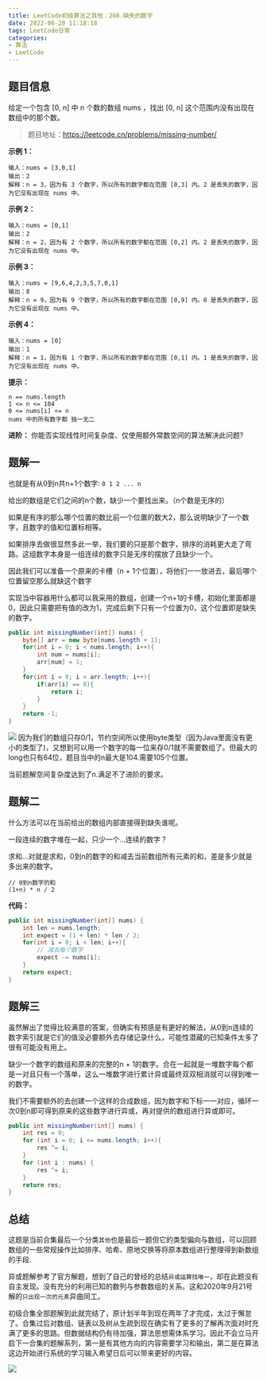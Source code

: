 ```yaml
---
title: LeetCode初级算法之其他：268.缺失的数字
date: 2022-06-20 11:18:18
tags: LeetCode日常
categories: 
- 算法
- LeetCode
---
```




## 题目信息

给定一个包含 [0, n] 中 n 个数的数组 nums ，找出 [0, n] 这个范围内没有出现在数组中的那个数。
> 题目地址：https://leetcode.cn/problems/missing-number/

**示例 1：**
```
输入：nums = [3,0,1]
输出：2
解释：n = 3，因为有 3 个数字，所以所有的数字都在范围 [0,3] 内。2 是丢失的数字，因为它没有出现在 nums 中。
```
**示例 2：**

```
输入：nums = [0,1]
输出：2
解释：n = 2，因为有 2 个数字，所以所有的数字都在范围 [0,2] 内。2 是丢失的数字，因为它没有出现在 nums 中。
```
**示例 3：**
```
输入：nums = [9,6,4,2,3,5,7,0,1]
输出：8
解释：n = 9，因为有 9 个数字，所以所有的数字都在范围 [0,9] 内。8 是丢失的数字，因为它没有出现在 nums 中。
```
**示例 4：**
```
输入：nums = [0]
输出：1
解释：n = 1，因为有 1 个数字，所以所有的数字都在范围 [0,1] 内。1 是丢失的数字，因为它没有出现在 nums 中。
```

**提示：**
```
n == nums.length
1 <= n <= 104
0 <= nums[i] <= n
nums 中的所有数字都 独一无二
```

**进阶：** 你能否实现线性时间复杂度、仅使用额外常数空间的算法解决此问题?

## 题解一
也就是有从0到n共n+1个数字: `0 1 2 ... n`

给出的数组是它们之间的n个数，缺少一个要找出来。（n个数是无序的）

如果是有序的那么哪个位置的数比前一个位置的数大2，那么说明缺少了一个数字，且数字的值和位置标相等。

如果排序去做很显然多此一举，我们要的只是那个数字，排序的消耗更大走了弯路。这组数字本身是一组连续的数字只是无序的摆放了且缺少一个。

因此我们可以准备一个原来的卡槽（n + 1个位置），将他们一一放进去，最后哪个位置留空那么就缺这个数字

实现当中容器用什么都可以我采用的数组，创建一个n+1的卡槽，初始化里面都是0，因此只需要把有值的改为1，完成后剩下只有一个位置为0，这个位置即是缺失的数字。
```java
public int missingNumber(int[] nums) {
    byte[] arr = new byte[nums.length + 1];
    for(int i = 0; i < nums.length; i++){
        int num = nums[i];
        arr[num] = 1;
    }
    for(int i = 0; i < arr.length; i++){
        if(arr[i] == 0){
            return i;
        }
    }
    return -1;
}
```

![](https://yournotes.oss-cn-beijing.aliyuncs.com/post/LeetCode/268.%E7%BC%BA%E5%A4%B1%E7%9A%84%E6%95%B0%E5%AD%97/8d628943-057f-43bf-8cb3-2f41700ca0d4.png)
因为我们的数组只存0/1，节约空间所以使用byte类型（因为Java里面没有更小的类型了)，又想到可以用一个数字的每一位来存0/1就不需要数组了。但最大的long也只有64位，题目当中的n最大是104.需要105个位置。

当前题解空间复杂度达到了n.满足不了进阶的要求。

## 题解二
什么方法可以在当前给出的数组内部直接得到缺失谁呢。

一段连续的数字堆在一起，只少一个...连续的数字？

求和...对就是求和，0到n的数字的和减去当前数组所有元素的和，差是多少就是多出来的数字。
```
// 0到n数字的和
(1+n) * n / 2
```
**代码：**
```java
public int missingNumber(int[] nums) {
    int len = nums.length;
    int expect = (1 + len) * len / 2;
    for(int i = 0; i < len; i++){
        // 减去每个数字
        expect -= nums[i];
    }
    return expect;
}
```

## 题解三
虽然解出了觉得比较满意的答案，但确实有预感是有更好的解法，从0到n连续的数字索引就是它们的值没必要额外去存储记录什么，可能性潜藏的已知条件太多了很有可能没有用上。

缺少一个数字的数组和原来的完整的n + 1的数字。合在一起就是一堆数字每个都是一对且只有一个落单，这么一堆数字进行累计异或最终双双相消就可以得到唯一的数字。

我们不需要额外的去创建一个这样的合成数组，因为数字和下标一一对应，循环一次0到n即可得到原来的这些数字进行异或，再对提供的数组进行异或即可。
```java
public int missingNumber(int[] nums) {
    int res = 0;
    for (int i = 0; i <= nums.length; i++){
        res ^= i;
    } 
    for (int i : nums) {
        res ^= i;
    }
    return res;
}
```

## 总结
这题是当前合集最后一个分类`其他`也是最后一题但它的类型偏向与数组，可以回顾数组的一些常规操作比如排序、哈希、原地交换等将原本数组进行整理得到新数组的手段.

异或题解参考了官方解题，想到了自己的曾经的总结`异或运算找唯一`，却在此题没有自主发现。没有充分的利用已知的数列与参数数组的关系。这和2020年9月21号解的`只出现一次的元素`异曲同工。 

初级合集全部题解到此就完结了，原计划半年到现在两年了才完成，太过于懈怠了。合集过后对数组、链表以及树从生疏到现在确实有了更多的了解再次面对时充满了更多的思路。但数据结构仍有待加强，算法思想需体系学习。因此不会立马开启下一合集的题解系列，第一是有其他方向的内容需要学习和输出，第二是在算法这边开始进行系统的学习输入希望日后可以带来更好的内容。

![](https://yournotes.oss-cn-beijing.aliyuncs.com/post/LeetCode/268.%E7%BC%BA%E5%A4%B1%E7%9A%84%E6%95%B0%E5%AD%97/moRTMlcpk9cFZS6E0I7Whc6asDLhCIns.gif)